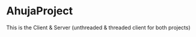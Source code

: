 # AhujaProject
This is the Client &amp; Server (unthreaded &amp; threaded client for both projects)
